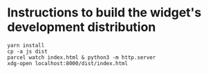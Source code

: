 # Instructions to build the widget's development distribution
```
yarn install
cp -a js dist
parcel watch index.html & python3 -m http.server
xdg-open localhost:8000/dist/index.html
```
